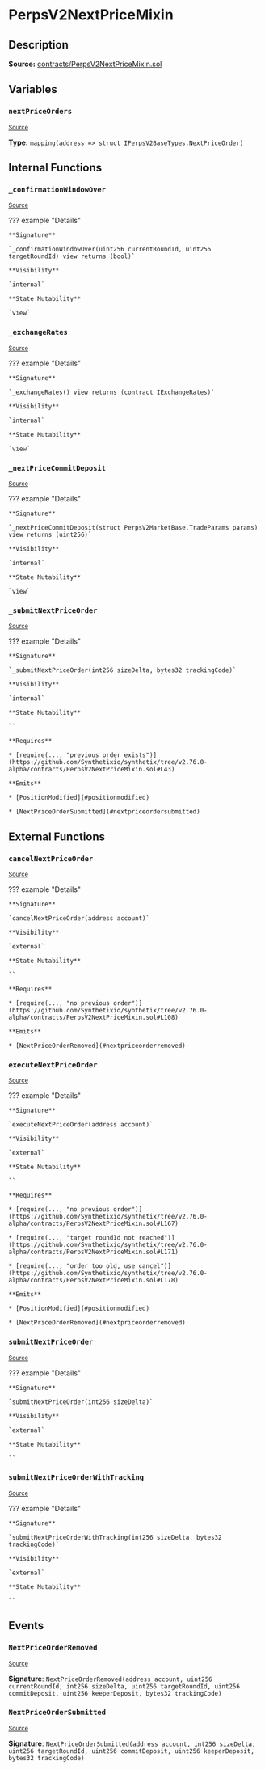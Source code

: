 # PerpsV2NextPriceMixin

## Description

**Source:** [contracts/PerpsV2NextPriceMixin.sol](https://github.com/Synthetixio/synthetix/tree/v2.76.0-alpha/contracts/PerpsV2NextPriceMixin.sol)

## Variables

### `nextPriceOrders`

<sub>[Source](https://github.com/Synthetixio/synthetix/tree/v2.76.0-alpha/contracts/PerpsV2NextPriceMixin.sol#L20)</sub>

**Type:** `mapping(address => struct IPerpsV2BaseTypes.NextPriceOrder)`

## Internal Functions

### `_confirmationWindowOver`

<sub>[Source](https://github.com/Synthetixio/synthetix/tree/v2.76.0-alpha/contracts/PerpsV2NextPriceMixin.sol#L230)</sub>

??? example "Details"

    **Signature**

    `_confirmationWindowOver(uint256 currentRoundId, uint256 targetRoundId) view returns (bool)`

    **Visibility**

    `internal`

    **State Mutability**

    `view`

### `_exchangeRates`

<sub>[Source](https://github.com/Synthetixio/synthetix/tree/v2.76.0-alpha/contracts/PerpsV2NextPriceMixin.sol#L236)</sub>

??? example "Details"

    **Signature**

    `_exchangeRates() view returns (contract IExchangeRates)`

    **Visibility**

    `internal`

    **State Mutability**

    `view`

### `_nextPriceCommitDeposit`

<sub>[Source](https://github.com/Synthetixio/synthetix/tree/v2.76.0-alpha/contracts/PerpsV2NextPriceMixin.sol#L241)</sub>

??? example "Details"

    **Signature**

    `_nextPriceCommitDeposit(struct PerpsV2MarketBase.TradeParams params) view returns (uint256)`

    **Visibility**

    `internal`

    **State Mutability**

    `view`

### `_submitNextPriceOrder`

<sub>[Source](https://github.com/Synthetixio/synthetix/tree/v2.76.0-alpha/contracts/PerpsV2NextPriceMixin.sol#L41)</sub>

??? example "Details"

    **Signature**

    `_submitNextPriceOrder(int256 sizeDelta, bytes32 trackingCode)`

    **Visibility**

    `internal`

    **State Mutability**

    ``

    **Requires**

    * [require(..., "previous order exists")](https://github.com/Synthetixio/synthetix/tree/v2.76.0-alpha/contracts/PerpsV2NextPriceMixin.sol#L43)

    **Emits**

    * [PositionModified](#positionmodified)

    * [NextPriceOrderSubmitted](#nextpriceordersubmitted)

## External Functions

### `cancelNextPriceOrder`

<sub>[Source](https://github.com/Synthetixio/synthetix/tree/v2.76.0-alpha/contracts/PerpsV2NextPriceMixin.sol#L104)</sub>

??? example "Details"

    **Signature**

    `cancelNextPriceOrder(address account)`

    **Visibility**

    `external`

    **State Mutability**

    ``

    **Requires**

    * [require(..., "no previous order")](https://github.com/Synthetixio/synthetix/tree/v2.76.0-alpha/contracts/PerpsV2NextPriceMixin.sol#L108)

    **Emits**

    * [NextPriceOrderRemoved](#nextpriceorderremoved)

### `executeNextPriceOrder`

<sub>[Source](https://github.com/Synthetixio/synthetix/tree/v2.76.0-alpha/contracts/PerpsV2NextPriceMixin.sol#L163)</sub>

??? example "Details"

    **Signature**

    `executeNextPriceOrder(address account)`

    **Visibility**

    `external`

    **State Mutability**

    ``

    **Requires**

    * [require(..., "no previous order")](https://github.com/Synthetixio/synthetix/tree/v2.76.0-alpha/contracts/PerpsV2NextPriceMixin.sol#L167)

    * [require(..., "target roundId not reached")](https://github.com/Synthetixio/synthetix/tree/v2.76.0-alpha/contracts/PerpsV2NextPriceMixin.sol#L171)

    * [require(..., "order too old, use cancel")](https://github.com/Synthetixio/synthetix/tree/v2.76.0-alpha/contracts/PerpsV2NextPriceMixin.sol#L178)

    **Emits**

    * [PositionModified](#positionmodified)

    * [NextPriceOrderRemoved](#nextpriceorderremoved)

### `submitNextPriceOrder`

<sub>[Source](https://github.com/Synthetixio/synthetix/tree/v2.76.0-alpha/contracts/PerpsV2NextPriceMixin.sol#L31)</sub>

??? example "Details"

    **Signature**

    `submitNextPriceOrder(int256 sizeDelta)`

    **Visibility**

    `external`

    **State Mutability**

    ``

### `submitNextPriceOrderWithTracking`

<sub>[Source](https://github.com/Synthetixio/synthetix/tree/v2.76.0-alpha/contracts/PerpsV2NextPriceMixin.sol#L37)</sub>

??? example "Details"

    **Signature**

    `submitNextPriceOrderWithTracking(int256 sizeDelta, bytes32 trackingCode)`

    **Visibility**

    `external`

    **State Mutability**

    ``

## Events

### `NextPriceOrderRemoved`

<sub>[Source](https://github.com/Synthetixio/synthetix/tree/v2.76.0-alpha/contracts/PerpsV2NextPriceMixin.sol#L262)</sub>

**Signature**: `NextPriceOrderRemoved(address account, uint256 currentRoundId, int256 sizeDelta, uint256 targetRoundId, uint256 commitDeposit, uint256 keeperDeposit, bytes32 trackingCode)`

### `NextPriceOrderSubmitted`

<sub>[Source](https://github.com/Synthetixio/synthetix/tree/v2.76.0-alpha/contracts/PerpsV2NextPriceMixin.sol#L253)</sub>

**Signature**: `NextPriceOrderSubmitted(address account, int256 sizeDelta, uint256 targetRoundId, uint256 commitDeposit, uint256 keeperDeposit, bytes32 trackingCode)`
